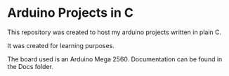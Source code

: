 # Arduino Projects in C

This repository was created to host my arduino projects written in plain C.

It was created for learning purposes.

The board used is an Arduino Mega 2560. Documentation can be found in the Docs folder.
